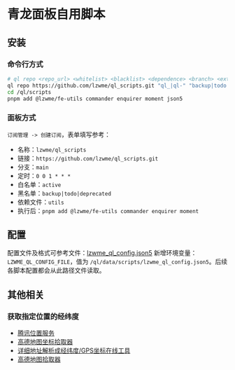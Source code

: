 # 青龙面板自用脚本

## 安装

### 命令行方式

```bash
# ql repo <repo_url> <whitelist> <blacklist> <dependence> <branch> <extensions>
ql repo https://github.com/lzwme/ql_scripts.git "ql_|ql-" "backup|todo|deprecated" "utils"
cd /ql/scripts
pnpm add @lzwme/fe-utils commander enquirer moment json5
```

### 面板方式

`订阅管理 -> 创建订阅`，表单填写参考：

- 名称：`lzwme/ql_scripts`
- 链接：`https://github.com/lzwme/ql_scripts.git`
- 分支：`main`
- 定时：`0 0 1 * * *`
- 白名单：`active`
- 黑名单：`backup|todo|deprecated`
- 依赖文件：`utils`
- 执行后：`pnpm add @lzwme/fe-utils commander enquirer moment`

## 配置

配置文件及格式可参考文件：[lzwme_ql_config.json5](./sample/lzwme_ql_config.json5)
新增环境变量：`LZWME_QL_CONFIG_FILE`，值为 `/ql/data/scripts/lzwme_ql_config.json5`。后续各脚本配置都会从此路径文件读取。

## 其他相关

### 获取指定位置的经纬度

- [腾讯位置服务](https://lbs.qq.com/getPoint/)
- [高德地图坐标拾取器](https://lbs.amap.com/tools/picker)
- [详细地址解析成经纬度/GPS坐标在线工具](https://www.toolnb.com/tools/areaDataToGps.html)
- [高德地图拾取器](https://www.toolnb.com/tools/gaodegetmap.html)
